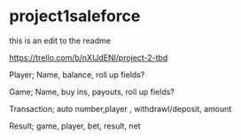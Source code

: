 # project1saleforce
this is an edit to the readme

https://trello.com/b/nXIJdENl/project-2-tbd

Player; Name, balance, roll up fields?

Game; Name, buy ins, payouts, roll up fields?

Transaction; auto number,player , withdrawl/deposit, amount

Result; game, player, bet, result, net

